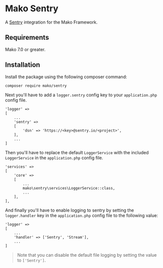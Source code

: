 # Mako Sentry

A [Sentry](https://sentry.io/welcome/) integration for the Mako Framework.

## Requirements

Mako 7.0 or greater.

## Installation

Install the package using the following composer command:

```
composer require mako/sentry
```

Next you'll have to add a `logger.sentry` config key to your `application.php` config file.

```
'logger' =>
[
	...
	'sentry' =>
	[
		'dsn' => 'https://<key>@sentry.io/<project>',
	],
	...
]
```

Then you'll have to replace the default `LoggerService` with the included `LoggerService` in the `application.php` config file.

```
'services' =>
[
	'core' =>
	[
		...
		mako\sentry\services\LoggerService::class,
		...
	],
],
```

And finally you'll have to enable logging to sentry by setting the `logger.handler` key in the `application.php` config file to the following value:

```
'logger' =>
[
	...
	'handler' => ['Sentry', 'Stream'],
	...
]
```

> Note that you can disable the default file logging by setting the value to `['Sentry']`.